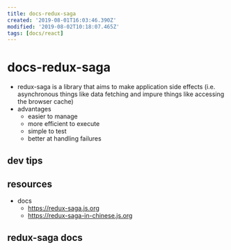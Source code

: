 ```yaml
---
title: docs-redux-saga
created: '2019-08-01T16:03:46.390Z'
modified: '2019-08-02T10:18:07.465Z'
tags: [docs/react]
---
```


# docs-redux-saga  
- redux-saga is a library that aims to make application side effects (i.e. asynchronous things like data fetching and impure things like accessing the browser cache)
- advantages
    - easier to manage
    - more efficient to execute
    - simple to test
    - better at handling failures


## dev tips

## resources
- docs
    - https://redux-saga.js.org
    - https://redux-saga-in-chinese.js.org

## redux-saga docs 

### 
